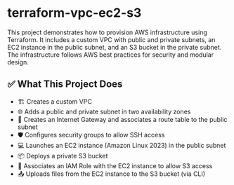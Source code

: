 # terraform-vpc-ec2-s3

This project demonstrates how to provision AWS infrastructure using Terraform. It includes a custom VPC with public and private subnets, an EC2 instance in the public subnet, and an S3 bucket in the private subnet. The infrastructure follows AWS best practices for security and modular design.

## ✅ What This Project Does

- 🏗️ Creates a custom VPC
- 🌐 Adds a public and private subnet in two availability zones
- 📡 Creates an Internet Gateway and associates a route table to the public subnet
- 🛡️ Configures security groups to allow SSH access
- 💻 Launches an EC2 instance (Amazon Linux 2023) in the public subnet
- 📦 Deploys a private S3 bucket
- 🔑 Associates an IAM Role with the EC2 instance to allow S3 access
- 📤 Uploads files from the EC2 instance to the S3 bucket (via CLI)

